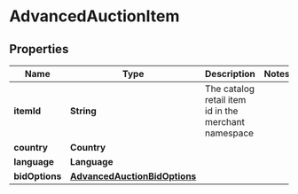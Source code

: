 

# AdvancedAuctionItem


## Properties

| Name | Type | Description | Notes |
|------------ | ------------- | ------------- | -------------|
|**itemId** | **String** | The catalog retail item id in the merchant namespace |  |
|**country** | **Country** |  |  |
|**language** | **Language** |  |  |
|**bidOptions** | [**AdvancedAuctionBidOptions**](AdvancedAuctionBidOptions.md) |  |  |



